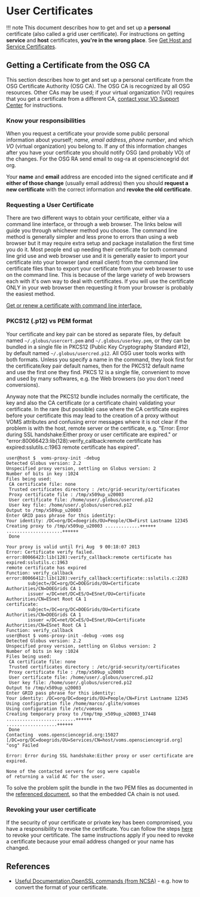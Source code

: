 User Certificates
=================

!!! note
    This document describes how to get and set up a **personal** certificate (also called a grid user certificate).
    For instructions on getting **service** and **host** certificates, **you're in the wrong place**. See [Get Host and Service Certificates](host-certs.md).


Getting a Certificate from the OSG CA
-------------------------------------

This section describes how to get and set up a personal certificate from the OSG Certificate Authority (OSG CA).
The OSG CA is recognized by all OSG resources.
Other CAs may be used; if your virtual organization (VO) requires that you get a certificate from a different CA, [contact your VO Support Center](http://www.opensciencegrid.org/?pid=1000187) for instructions.

### Know your responsibilities

When you request a certificate your provide some public personal information about yourself; *name, email address, phone number*, and which *VO* (virtual organization) you belong to. If any of this information changes after you have your certificate you should notify OSG (and probably VO) of the changes. For the OSG RA send email to osg-ra at opensciencegrid dot org.

Your **name** and **email** address are encoded into the signed certificate and **if either of those change** (usually email address) then you should **request a new certificate** with the correct information and **revoke the old certificate**.

### Requesting a User Certificate

There are two different ways to obtain your certificate, either via a command line interface, or through a web browser. The links below will guide you through whichever method you choose. The command line method is generally simpler and less prone to errors than using a web browser but it may require extra setup and package installation the first time you do it. Most people end up needing their certificate for both command line grid use and web browser use and it is generally easier to import your certificate into your browser (and email client) from the command line certificate files than to export your certificate from your web browser to use on the command line. This is because of the large variety of web browsers each with it's own way to deal with certificates. If you will use the certificate ONLY in your web browser then requesting it from your browser is probably the easiest method.

[Get or renew a certificate with command line interface.](../security/certificate-management.md)

### PKCS12 (.p12) vs PEM format

Your certificate and key pair can be stored as separate files, by default named `~/.globus/usercert.pem` and `~/.globus/userkey.pem`, or they can be bundled in a single file in PKCS12 (Public Key Cryptography Standard \#12), by default named `~/.globus/usercred.p12`. All OSG user tools works with both formats. Unless you specify a name in the command, they look first for the certificate/key pair default names, then for the PKCS12 default name and use the first one they find. PKCS 12 is a single file, convenient to move and used by many softwares, e.g. the Web browsers (so you don't need conversions).

Anyway note that the PKCS12 bundle includes normally the certificate, the key and also the CA certificate (or a certificate chain) validating your certificate. In the rare (but possible) case where the CA certificate expires before your certificate this may lead to the creation of a proxy without VOMS attributes and confusing error messages where it is not clear if the problem is with the host, remote server or the certificate, e.g. "Error: Error during SSL handshake:Either proxy or user certificate are expired." or "error:80066423:lib(128):verify\_callback:remote certificate has expired:sslutils.c:1963 remote certificate has expired".

``` console
user@host $  voms-proxy-init -debug
Detected Globus version: 2.2
Unspecified proxy version, settling on Globus version: 2
Number of bits in key :1024
Files being used:
 CA certificate file: none
 Trusted certificates directory : /etc/grid-security/certificates
 Proxy certificate file : /tmp/x509up_u20003
 User certificate file: /home/user/.globus/usercred.p12
 User key file: /home/user/.globus/usercred.p12
Output to /tmp/x509up_u20003
Enter GRID pass phrase for this identity:
Your identity: /DC=org/DC=doegrids/OU=People/CN=First Lastname 12345
Creating proxy to /tmp/x509up_u20003 .............++++++
.....................++++++
 Done

Your proxy is valid until Fri Aug  9 00:18:07 2013
Error: Certificate verify failed.
error:80066423:lib(128):verify_callback:remote certificate has expired:sslutils.c:1963
remote certificate has expired
Function: verify_callback
error:80066412:lib(128):verify_callback:certificate::sslutils.c:2283
        subject=/DC=org/DC=DOEGrids/OU=Certificate Authorities/CN=DOEGrids CA 1
        issuer =/DC=net/DC=ES/O=ESnet/OU=Certificate Authorities/CN=ESnet Root CA 1
certificate:
        subject=/DC=org/DC=DOEGrids/OU=Certificate Authorities/CN=DOEGrids CA 1
        issuer =/DC=net/DC=ES/O=ESnet/OU=Certificate Authorities/CN=ESnet Root CA 1
Function: verify_callback
user@host $ voms-proxy-init -debug -voms osg
Detected Globus version: 2.2
Unspecified proxy version, settling on Globus version: 2
Number of bits in key :1024
Files being used:
 CA certificate file: none
 Trusted certificates directory : /etc/grid-security/certificates
 Proxy certificate file : /tmp/x509up_u20003
 User certificate file: /home/user/.globus/usercred.p12
 User key file: /home/user/.globus/usercred.p12
Output to /tmp/x509up_u20003
Enter GRID pass phrase for this identity:
Your identity: /DC=org/DC=doegrids/OU=People/CN=First Lastname 12345
Using configuration file /home/marco/.glite/vomses
Using configuration file /etc/vomses
Creating temporary proxy to /tmp/tmp_x509up_u20003_17448 ..........................++++++
...................++++++
 Done
Contacting  voms.opensciencegrid.org:15027 [/DC=org/DC=doegrids/OU=Services/CN=host/voms.opensciencegrid.org] "osg" Failed

Error: Error during SSL handshake:Either proxy or user certificate are expired.

None of the contacted servers for osg were capable
of returning a valid AC for the user.
```

To solve the problem split the bundle in the two PEM files as documented in the [referenced document](http://security.ncsa.illinois.edu/research/grid-howtos/usefulopenssl.html), so that the embedded CA chain is not used.

### Revoking your user certificate

If the security of your certificate or private key has been compromised, you have a responsibility to revoke the certificate. You can follow the steps [here](../security/certificate-management#osg-user-cert-revoke) to revoke your certificate. The same instructions apply if you need to revoke a certificate because your email address changed or your name has changed.

References
----------

-   [Useful Documentation.OpenSSL commands (from NCSA)](http://security.ncsa.illinois.edu/research/grid-howtos/usefulopenssl.html) - e.g. how to convert the format of your certificate.
